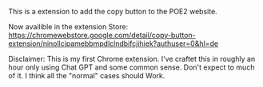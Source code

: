 This is a extension to add the copy button to the POE2 website.

Now availible in the extension Store: 
https://chromewebstore.google.com/detail/copy-button-extension/ninollcjpamebbmpdlclndbifcjihiek?authuser=0&hl=de

Disclaimer:
This is my first Chrome extension. I've craftet this in roughly an hour only using Chat GPT and some common sense. Don't expect to much of it. I think all the "normal" cases should Work.
